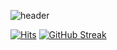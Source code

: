
![header](https://capsule-render.vercel.app/api?type=waving&color=timeGradient&height=350&section=header&text=%20Welcome%20SeayaGitHub!%20🦈🐥👩‍💻&fontSize=33&fontAlignY=40&fontAlign=70&animation=twinkling)


[![Hits](https://hits.seeyoufarm.com/api/count/incr/badge.svg?url=https%3A%2F%2Fgithub.com%2FSeaya-do&count_bg=%2368007E&title_bg=%23CBCAF3&icon=deno.svg&icon_color=%234C0368&title=hits&edge_flat=false)](https://hits.seeyoufarm.com)
[![GitHub Streak](https://streak-stats.demolab.com?user=Seaya-do&theme=aura&border_radius=40)](https://git.io/streak-stats)

